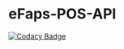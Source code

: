 # eFaps-POS-API

[![Codacy Badge](https://api.codacy.com/project/badge/Grade/6a1b9b500f294c89a3acc1058da28498)](https://app.codacy.com/app/eFaps/eFaps-POS-API?utm_source=github.com&utm_medium=referral&utm_content=eFaps/eFaps-POS-API&utm_campaign=badger)